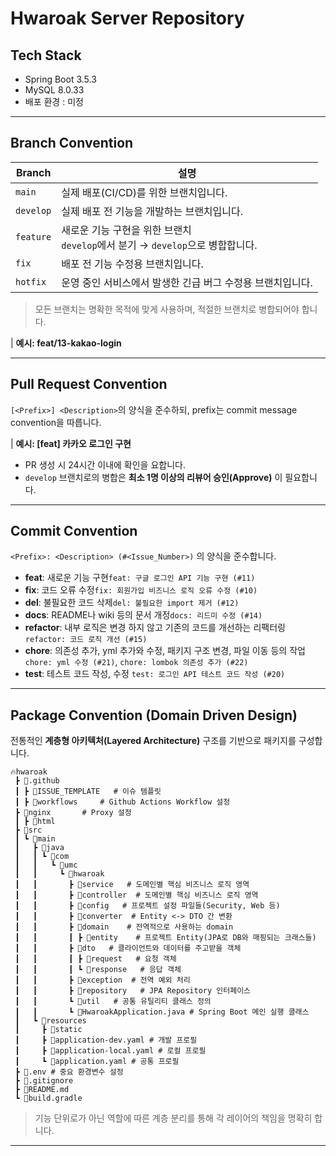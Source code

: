 # Hwaroak Server Repository

## Tech Stack
- Spring Boot 3.5.3
- MySQL 8.0.33
- 배포 환경 : 미정

---

## Branch Convention

| Branch    | 설명                                                       |
|-----------|----------------------------------------------------------|
| `main`    | 실제 배포(CI/CD)를 위한 브랜치입니다.                                 |
| `develop` | 실제 배포 전 기능을 개발하는 브랜치입니다.                                 |
| `feature`   | 새로운 기능 구현을 위한 브랜치<br>`develop`에서 분기 → `develop`으로 병합합니다. |
| `fix`     | 배포 전 기능 수정용 브랜치입니다.                                      |
| `hotfix`  | 운영 중인 서비스에서 발생한 긴급 버그 수정용 브랜치입니다.                        |

> 모든 브랜치는 명확한 목적에 맞게 사용하며, 적절한 브랜치로 병합되어야 합니다.
> 
| **예시: feat/13-kakao-login**

---

## Pull Request Convention

`[<Prefix>] <Description>`의 양식을 준수하되, prefix는 commit message convention을 따릅니다.

| **예시: [feat] 카카오 로그인 구현**

- PR 생성 시 24시간 이내에 확인을 요합니다.
- `develop` 브랜치로의 병합은 **최소 1명 이상의 리뷰어 승인(Approve)** 이 필요합니다.

---

## Commit Convention

`<Prefix>: <Description> (#<Issue_Number>)` 의 양식을 준수합니다.
- **feat**: 새로운 기능 구현`feat: 구글 로그인 API 기능 구현 (#11)`
- **fix**: 코드 오류 수정`fix: 회원가입 비즈니스 로직 오류 수정 (#10)`
- **del**: 불필요한 코드 삭제`del: 불필요한 import 제거 (#12)`
- **docs**: README나 wiki 등의 문서 개정`docs: 리드미 수정 (#14)`
- **refactor**: 내부 로직은 변경 하지 않고 기존의 코드를 개선하는 리팩터링`refactor: 코드 로직 개선 (#15)`
- **chore**: 의존성 추가, yml 추가와 수정, 패키지 구조 변경, 파일 이동 등의 작업 `chore: yml 수정 (#21)`, `chore: lombok 의존성 추가 (#22)`
- **test**: 테스트 코드 작성, 수정 `test: 로그인 API 테스트 코드 작성 (#20)`
---

## Package Convention (Domain Driven Design)

전통적인 **계층형 아키텍처(Layered Architecture)** 구조를 기반으로 패키지를 구성합니다.
```dockerignore
🔥hwaroak
 ┣ 📂.github
 ┃ ┣ 📂ISSUE_TEMPLATE   # 이슈 템플릿
 ┃ ┣ 📂workflows     # Github Actions Workflow 설정
 ┣ 📂nginx       # Proxy 설정
 ┃ ┣ 📂html
 ┣ 📂src
 ┃ ┗ 📂main
 ┃   ┣ 📂java
 ┃   ┃ ┗ 📂com
 ┃   ┃   ┗ 📂umc
 ┃   ┃     ┗ 📂hwaroak
 ┃   ┃       ┣ 📂service   # 도메인별 핵심 비즈니스 로직 영역
 ┃   ┃       ┣ 📂controller  # 도메인별 핵심 비즈니스 로직 영역
 ┃   ┃       ┣ 📂config   # 프로젝트 설정 파일들(Security, Web 등)
 ┃   ┃       ┣ 📂converter  # Entity <-> DTO 간 변환
 ┃   ┃       ┣ 📂domain    # 전역적으로 사용하는 domain
 ┃   ┃       ┃ ┣ 📂entity    # 프로젝트 Entity(JPA로 DB와 매핑되는 크래스들)
 ┃   ┃       ┣ 📂dto   # 클라이언트와 데이터를 주고받을 객체
 ┃   ┃       ┃ ┣ 📂request   # 요청 객체
 ┃   ┃       ┃ ┗ 📂response   # 응답 객체
 ┃   ┃       ┣ 📂exception  # 전역 예외 처리
 ┃   ┃       ┣ 📂repository   # JPA Repository 인터페이스
 ┃   ┃       ┗ 📂util   # 공통 유틸리티 클래스 정의
 ┃   ┃       ┗ 📜HwaroakApplication.java # Spring Boot 메인 실행 클래스
 ┃   ┗ 📂resources
 ┃     ┣ 📂static
 ┃     ┣ 📜application-dev.yaml # 개발 프로필
 ┃     ┣ 📜application-local.yaml # 로컬 프로필
 ┃     ┗ 📜application.yaml # 공통 프로필
 ┣ 📜.env # 중요 환경변수 설정
 ┣ 📜.gitignore
 ┣ 📜README.md
 ┗ 📜build.gradle
```

> 기능 단위로가 아닌 역할에 따른 계층 분리를 통해 각 레이어의 책임을 명확히 합니다.
>
---
